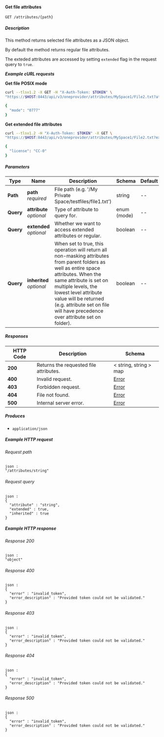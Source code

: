 
<a name="get_file_attributes"></a>
#### Get file attributes
```
GET /attributes/{path}
```


##### Description
This method returns selected file attributes as a JSON object.

By default the method returns regular file attributes.

The exteded attributes are accessed by setting `extended` flag 
in the request query to `true`.

***Example cURL requests***

**Get file POSIX mode**
```bash
curl --tlsv1.2 -X GET -H "X-Auth-Token: $TOKEN" \
"https://$HOST:8443/api/v3/oneprovider/attributes/MySpace1/File2.txt?attribute=mode"

{ 
  "mode": "0777" 
}
```

**Get extended file attributes**
```bash
curl --tlsv1.2 -H "X-Auth-Token: $TOKEN" -X GET \
"https://$HOST:8443/api/v3/oneprovider/attributes/MySpace1/File2.txt?extended=true&attribute=license"

{ 
  "license": "CC-0"
}
```


##### Parameters

|Type|Name|Description|Schema|Default|
|---|---|---|---|---|
|**Path**|**path**  <br>*required*|File path (e.g. '/My Private Space/testfiles/file1.txt')|string|--|
|**Query**|**attribute**  <br>*optional*|Type of attribute to query for.|enum (mode)|--|
|**Query**|**extended**  <br>*optional*|Whether we want to access extended attributes or regular.|boolean|--|
|**Query**|**inherited**  <br>*optional*|When set to true, this operation will return all non-masking attributes from parent folders as well as entire space attributes. When the same attribute is set on multiple levels, the lowest level attribute value will be returned (e.g. attribute set on file will have precedence over attribute set on folder).|boolean|--|


##### Responses

|HTTP Code|Description|Schema|
|---|---|---|
|**200**|Returns the requested file attributes.|< string, string > map|
|**400**|Invalid request.|[Error](../definitions/Error.md#error)|
|**403**|Forbidden request.|[Error](../definitions/Error.md#error)|
|**404**|File not found.|[Error](../definitions/Error.md#error)|
|**500**|Internal server error.|[Error](../definitions/Error.md#error)|


##### Produces

* `application/json`


##### Example HTTP request

###### Request path
```
json :
"/attributes/string"
```


###### Request query
```
json :
{
  "attribute" : "string",
  "extended" : true,
  "inherited" : true
}
```


##### Example HTTP response

###### Response 200
```
json :
"object"
```


###### Response 400
```
json :
{
  "error" : "invalid_token",
  "error_description" : "Provided token could not be validated."
}
```


###### Response 403
```
json :
{
  "error" : "invalid_token",
  "error_description" : "Provided token could not be validated."
}
```


###### Response 404
```
json :
{
  "error" : "invalid_token",
  "error_description" : "Provided token could not be validated."
}
```


###### Response 500
```
json :
{
  "error" : "invalid_token",
  "error_description" : "Provided token could not be validated."
}
```



